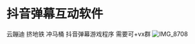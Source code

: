 # 抖音弹幕互动软件

云蹦迪
挤地铁
冲马桶
抖音弹幕游戏程序
需要可+vx群 
![IMG_8708](https://user-images.githubusercontent.com/24582880/164979656-99b7184d-b54f-4517-980d-dd9edeefffb6.png)
